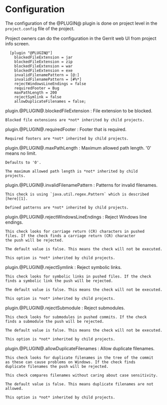 Configuration
=============

The configuration of the @PLUGIN@ plugin is done on project level in
the `project.config` file of the project.

Project owners can do the configuration in the Gerrit web UI from
project info screen.

```
  [plugin "@PLUGIN@"]
    blockedFileExtension = jar
    blockedFileExtension = zip
    blockedFileExtension = war
    blockedFileExtension = exe
    invalidFilenamePattern = [@:]
    invalidFilenamePattern = [#%*]
    rejectWindowsLineEndings = false
    requiredFooter = Bug
    maxPathLength = 200
    rejectSymlink = false
    allowDuplicateFilenames = false;
```

plugin.@PLUGIN@.blockedFileExtension
:	File extension to be blocked.

	Blocked file extensions are *not* inherited by child projects.

plugin.@PLUGIN@.requiredFooter
:	Footer that is required.

	Required footers are *not* inherited by child projects.

plugin.@PLUGIN@.maxPathLength
:	Maximum allowed path length. '0' means no limit.

	Defaults to '0'.

	The maximum allowed path length is *not* inherited by child
	projects.

plugin.@PLUGIN@.invalidFilenamePattern
:	Patterns for invalid filenames.

	This check is using `java.util.regex.Pattern` which is described
	[here][1].

	Defined patterns are *not* inherited by child projects.

[1]: https://docs.oracle.com/javase/7/docs/api/java/util/regex/Pattern.html


plugin.@PLUGIN@.rejectWindowsLineEndings
:	Reject Windows line endings.

	This check looks for carriage return (CR) characters in pushed
	files. If the check finds a carriage return (CR) character
	the push will be rejected.

	The default value is false. This means the check will not be executed.

	This option is *not* inherited by child projects.


plugin.@PLUGIN@.rejectSymlink
:	Reject symbolic links.

	This check looks for symbolic links in pushed files. If the check
	finds a symbolic link the push will be rejected.

	The default value is false. This means the check will not be executed.

	This option is *not* inherited by child projects.


plugin.@PLUGIN@.rejectSubmodule
:	Reject submodules.

	This check looks for submodules in pushed commits. If the check
	finds a submodule the push will be rejected.

	The default value is false. This means the check will not be executed.

	This option is *not* inherited by child projects.
	
plugin.@PLUGIN@.allowDuplicateFilenames
:	Allow duplicate filenames.

	This check looks for duplicate filenames in the tree of the commit
	as these can cause problems on Windows. If the check finds
	duplicate filenames the push will be rejected.
	
	This check compares filenames without caring about case sensitivity.

	The default value is false. This means duplicate filenames are not
	allowed.

	This option is *not* inherited by child projects.
